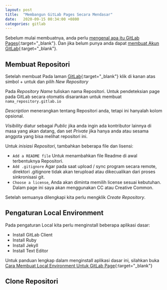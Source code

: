 ```yaml
---
layout: post
title:  "Membangun GitLab Pages Secara Mendasar"
date:   2020-09-15 00:34:00 +0800
categories: gitlab
---
```


Sebelum mulai membuatnya, anda perlu [mengenal apa itu GitLab Pages](#){:target="_blank"}. Dan jika belum punya anda dapat [membuat Akun GitLab](https://gitlab.com/users/sign_up){:target="_blank"}.

## Membuat Repositori

Setelah membuat Pada laman [GitLab](https://gitlab.com){:target="_blank"} klik di kanan atas simbol + untuk dan pilih *New Repository*

Pada *Repository Name* tuliskan nama Repositori. Untuk pendeteksian page pada GitLab secara otomatis disarankan untuk membuat `nama_repository.gitlab.io`

*Description* menerangkan tentang Repositori anda, tetapi ini hanyalah kolom opsional.

*Visibility* diatur sebagai *Public* jika anda ingin ada kontributor lainnya di masa yang akan datang, dan set *Private* jika hanya anda atau sesama anggota yang bisa melihat repositori ini.

Untuk *inisiasi Repositori*, tambahkan beberapa file dan lisensi:
- `Add a README file` Untuk menambahkan file Readme di awal terbentuknya Repositori.
- `Add .gitignore` Agar pada saat upload / sync program secara remote, direktori .gitignore tidak akan terupload atau dikecualikan dari proses sinkronisasi git.
- `Choose a license`, Anda akan diminta memilih license sesuai kebutuhan. Dalam page ini saya akan menggunakan CC atau Creative Common.

Setelah semuanya dilengkapi kita perlu mengklik *Create Repository*.

## Pengaturan Local Environment

Pada pengaturan Local kita perlu menginstall beberapa aplikasi dasar:
- Install GitLab Client
- Install Ruby
- Install Jekyll
- Install Text Editor

Untuk panduan lengkap dalam menginstall aplikasi dasar ini, silahkan buka [Cara Membuat Local Environment Untuk GitLab Page](#){:target="_blank"}

## Clone Repositori